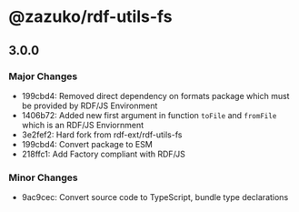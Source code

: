 # @zazuko/rdf-utils-fs

## 3.0.0

### Major Changes

- 199cbd4: Removed direct dependency on formats package which must be provided by RDF/JS Environment
- 1406b72: Added new first argument in function `toFile` and `fromFile` which is an RDF/JS Enviornment
- 3e2fef2: Hard fork from rdf-ext/rdf-utils-fs
- 199cbd4: Convert package to ESM
- 218ffc1: Add Factory compliant with RDF/JS

### Minor Changes

- 9ac9cec: Convert source code to TypeScript, bundle type declarations
